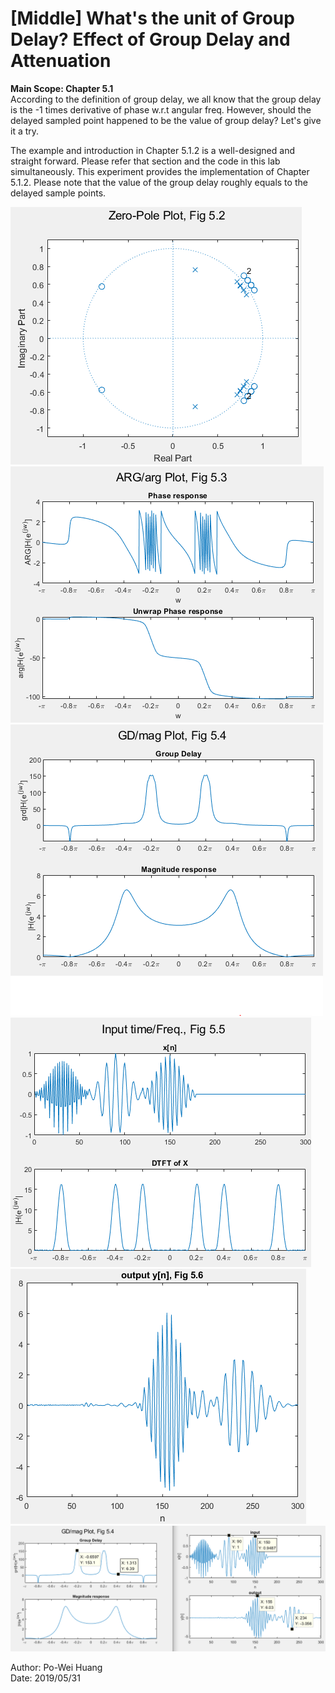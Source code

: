 # [Middle] What's the unit of Group Delay? Effect of Group Delay and Attenuation
  **Main Scope: Chapter 5.1**  
  According to the definition of group delay, we all know that the group delay is the -1 times derivative of phase w.r.t angular freq. However, should the delayed sampled point happened to be the value of group delay? Let's give it a try.  
    
  The example and introduction in Chapter 5.1.2 is a well-designed and straight forward. Please refer that section and the code in this lab simultaneously. This experiment provides the implementation of Chapter 5.1.2. Please note that the value of the group delay roughly equals to the delayed sample points.  
  
![Fig.2](./2.PNG)  
![Fig.3](./3.PNG)  
![Fig.4](./4.PNG)  
![Fig.5](./5.PNG)  
![Fig.6](./6.PNG)  
![Fig.7](./7.PNG)  
  
Author: Po-Wei Huang  
Date: 2019/05/31  